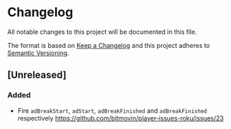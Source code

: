 # Changelog
All notable changes to this project will be documented in this file.

The format is based on [Keep a Changelog](http://keepachangelog.com/)
and this project adheres to [Semantic Versioning](http://semver.org/).

## [Unreleased]
### Added
- Fire `adBreakStart`, `adStart`, `adBreakFinished` and `adBreakFinished` respectively
  https://github.com/bitmovin/player-issues-roku/issues/23
